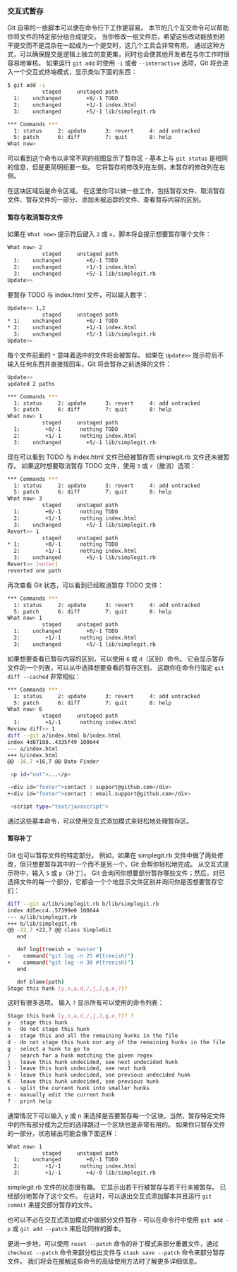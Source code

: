 ### 交互式暂存

Git 自带的一些脚本可以使在命令行下工作更容易。
本节的几个互交命令可以帮助你将文件的特定部分组合成提交。
当你修改一组文件后，希望这些改动能放到若干提交而不是混杂在一起成为一个提交时，这几个工具会非常有用。
通过这种方式，可以确保提交是逻辑上独立的变更集，同时也会使其他开发者在与你工作时很容易地审核。
如果运行 `git add` 时使用 `-i` 或者 `--interactive` 选项，Git 将会进入一个交互式终端模式，显示类似下面的东西：

```bash
$ git add -i
           staged     unstaged path
  1:    unchanged        +0/-1 TODO
  2:    unchanged        +1/-1 index.html
  3:    unchanged        +5/-1 lib/simplegit.rb

*** Commands ***
  1: status     2: update      3: revert     4: add untracked
  5: patch      6: diff        7: quit       8: help
What now>
```

可以看到这个命令以非常不同的视图显示了暂存区 - 基本上与 `git status` 是相同的信息，但是更简明扼要一些。
它将暂存的修改列在左侧，未暂存的修改列在右侧。

在这块区域后是命令区域。
在这里你可以做一些工作，包括暂存文件、取消暂存文件、暂存文件的一部分、添加未被追踪的文件、查看暂存内容的区别。

#### 暂存与取消暂存文件

如果在 `What now>` 提示符后键入 `2` 或 `u`，脚本将会提示想要暂存哪个文件：

```bash
What now> 2
           staged     unstaged path
  1:    unchanged        +0/-1 TODO
  2:    unchanged        +1/-1 index.html
  3:    unchanged        +5/-1 lib/simplegit.rb
Update>>
```

要暂存 TODO 与 index.html 文件，可以输入数字：

```bash
Update>> 1,2
           staged     unstaged path
* 1:    unchanged        +0/-1 TODO
* 2:    unchanged        +1/-1 index.html
  3:    unchanged        +5/-1 lib/simplegit.rb
Update>>
```

每个文件前面的 `*` 意味着选中的文件将会被暂存。
如果在 `Update>>` 提示符后不输入任何东西并直接按回车，Git 将会暂存之前选择的文件：

```bash
Update>>
updated 2 paths

*** Commands ***
  1: status     2: update      3: revert     4: add untracked
  5: patch      6: diff        7: quit       8: help
What now> 1
           staged     unstaged path
  1:        +0/-1      nothing TODO
  2:        +1/-1      nothing index.html
  3:    unchanged        +5/-1 lib/simplegit.rb
```

现在可以看到 TODO 与 index.html 文件已经被暂存而 simplegit.rb 文件还未被暂存。
如果这时想要取消暂存 TODO 文件，使用 `3` 或 `r`（撤消）选项：

```bash
*** Commands ***
  1: status     2: update      3: revert     4: add untracked
  5: patch      6: diff        7: quit       8: help
What now> 3
           staged     unstaged path
  1:        +0/-1      nothing TODO
  2:        +1/-1      nothing index.html
  3:    unchanged        +5/-1 lib/simplegit.rb
Revert>> 1
           staged     unstaged path
* 1:        +0/-1      nothing TODO
  2:        +1/-1      nothing index.html
  3:    unchanged        +5/-1 lib/simplegit.rb
Revert>> [enter]
reverted one path
```

再次查看 Git 状态，可以看到已经取消暂存 TODO 文件：

```bash
*** Commands ***
  1: status     2: update      3: revert     4: add untracked
  5: patch      6: diff        7: quit       8: help
What now> 1
           staged     unstaged path
  1:    unchanged        +0/-1 TODO
  2:        +1/-1      nothing index.html
  3:    unchanged        +5/-1 lib/simplegit.rb
```

如果想要查看已暂存内容的区别，可以使用 `6` 或 `d`（区别）命令。
它会显示暂存文件的一个列表，可以从中选择想要查看的暂存区别。
这跟你在命令行指定 `git diff --cached` 非常相似：

```bash
*** Commands ***
  1: status     2: update      3: revert     4: add untracked
  5: patch      6: diff        7: quit       8: help
What now> 6
           staged     unstaged path
  1:        +1/-1      nothing index.html
Review diff>> 1
diff --git a/index.html b/index.html
index 4d07108..4335f49 100644
--- a/index.html
+++ b/index.html
@@ -16,7 +16,7 @@ Date Finder

 <p id="out">...</p>

-<div id="footer">contact : support@github.com</div>
+<div id="footer">contact : email.support@github.com</div>

 <script type="text/javascript">
```

通过这些基本命令，可以使用交互式添加模式来轻松地处理暂存区。

#### 暂存补丁

Git 也可以暂存文件的特定部分。
例如，如果在 simplegit.rb 文件中做了两处修改，但只想要暂存其中的一个而不是另一个，Git 会帮你轻松地完成。
从交互式提示符中，输入 `5` 或 `p`（补丁）。
Git 会询问你想要部分暂存哪些文件；然后，对已选择文件的每一个部分，它都会一个个地显示文件区别并询问你是否想要暂存它们：

```bash
diff --git a/lib/simplegit.rb b/lib/simplegit.rb
index dd5ecc4..57399e0 100644
--- a/lib/simplegit.rb
+++ b/lib/simplegit.rb
@@ -22,7 +22,7 @@ class SimpleGit
   end

   def log(treeish = 'master')
-    command("git log -n 25 #{treeish}")
+    command("git log -n 30 #{treeish}")
   end

   def blame(path)
Stage this hunk [y,n,a,d,/,j,J,g,e,?]?
```

这时有很多选项。
输入 `?` 显示所有可以使用的命令列表：

```bash
Stage this hunk [y,n,a,d,/,j,J,g,e,?]? ?
y - stage this hunk
n - do not stage this hunk
a - stage this and all the remaining hunks in the file
d - do not stage this hunk nor any of the remaining hunks in the file
g - select a hunk to go to
/ - search for a hunk matching the given regex
j - leave this hunk undecided, see next undecided hunk
J - leave this hunk undecided, see next hunk
k - leave this hunk undecided, see previous undecided hunk
K - leave this hunk undecided, see previous hunk
s - split the current hunk into smaller hunks
e - manually edit the current hunk
? - print help
```

通常情况下可以输入 y 或 n 来选择是否要暂存每一个区块，当然，暂存特定文件中的所有部分或为之后的选择跳过一个区块也是非常有用的。
如果你只暂存文件的一部分，状态输出可能会像下面这样：

```bash
What now> 1
           staged     unstaged path
  1:    unchanged        +0/-1 TODO
  2:        +1/-1      nothing index.html
  3:        +1/-1        +4/-0 lib/simplegit.rb
```

simplegit.rb 文件的状态很有趣。
它显示出若干行被暂存与若干行未被暂存。
已经部分地暂存了这个文件。
在这时，可以退出交互式添加脚本并且运行 `git commit` 来提交部分暂存的文件。

也可以不必在交互式添加模式中做部分文件暂存 - 可以在命令行中使用 `git add -p` 或 `git add --patch` 来启动同样的脚本。

更进一步地，可以使用 `reset --patch` 命令的补丁模式来部分重置文件，通过 `checkout --patch` 命令来部分检出文件与 `stash save --patch` 命令来部分暂存文件。
我们将会在接触这些命令的高级使用方法时了解更多详细信息。
